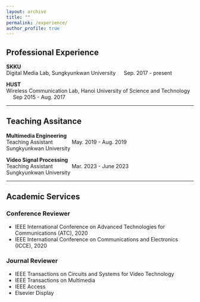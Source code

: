 ```yaml
---
layout: archive
title: ""
permalink: /experience/
author_profile: true
---
```


## Professional Experience
**SKKU** <br />
Digital Media Lab, Sungkyunkwan University &emsp;  Sep. 2017 - present

**HUST** <br />
Wireless Communication Lab, Hanoi University of Science and Technology  &emsp;   Sep 2015 - Aug. 2017
<!-- * Research on channel estimation method for high-speed railway based on LTE-R system.<br /> -->

---
## Teaching Assitance
**Multimedia Engineering** <br />
Teaching Assistant   &ensp;  &emsp;	  &emsp; 	May. 2019 - Aug. 2019<br />
Sungkyunkwan University <br />

**Video Signal Processing** <br />
Teaching Assistant  &ensp;  &emsp;	  &emsp; 	Mar. 2023 - June 2023<br />
Sungkyunkwan University<br />

---
## Academic Services
### Conference Reviewer
* IEEE International Conference on Advanced Technologies for Communications (ATC), 2020
* IEEE International Conference on Communications and Electronics (ICCE), 2020

### Journal Reviewer
* IEEE Transactions on Circuits and Systems for Video Technology
* IEEE Transactions on Multimedia
* IEEE Access
* Elsevier Display
